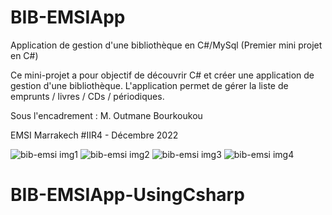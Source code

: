 # BIB-EMSIApp
Application de gestion d'une bibliothèque en C#/MySql (Premier mini projet en C#)  

Ce mini-projet a pour objectif de découvrir C# et créer une application de gestion d'une bibliothèque.
L'application permet de gérer la liste de emprunts / livres / CDs / périodiques.

Sous l'encadrement : M. Outmane Bourkoukou 

EMSI Marrakech #IIR4 - Décembre 2022


![bib-emsi img1](https://user-images.githubusercontent.com/33481438/52504621-4b2b1600-2be9-11e9-93fe-d601e25fe13d.PNG)
![bib-emsi img2](https://user-images.githubusercontent.com/33481438/52504622-4b2b1600-2be9-11e9-9fa8-329581fad7d3.PNG)
![bib-emsi img3](https://user-images.githubusercontent.com/33481438/52504623-4b2b1600-2be9-11e9-8f56-d62412840d02.PNG)
![bib-emsi img4](https://user-images.githubusercontent.com/33481438/52504624-4bc3ac80-2be9-11e9-96b7-6d2a5ce46cb9.PNG)
# BIB-EMSIApp-UsingCsharp
